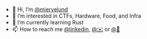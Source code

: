 - 👋 Hi, I’m [@mjervelund](https://github.com/mjervelund)
- 👀 I’m interested in CTFs, Hardware, Food, and Infra
- 🌱 I’m currently learning Rust 
- 📫 How to reach me [@linkedin](https://www.linkedin.com/in/markjervelund/), [@✉️](mailto:github@doommius.com) or [@📸](https://instagram.com/mjervelund)

<!---
mjervelund/mjervelund is a ✨ special ✨ repository because its `README.md` (this file) appears on your GitHub profile.
You can click the Preview link to take a look at your changes.
--->
